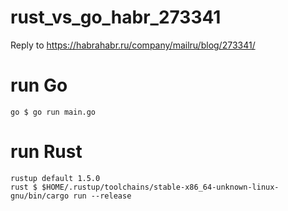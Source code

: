 # rust_vs_go_habr_273341
Reply to https://habrahabr.ru/company/mailru/blog/273341/

# run Go

```
go $ go run main.go  

```

# run Rust

```
rustup default 1.5.0
rust $ $HOME/.rustup/toolchains/stable-x86_64-unknown-linux-gnu/bin/cargo run --release
```
